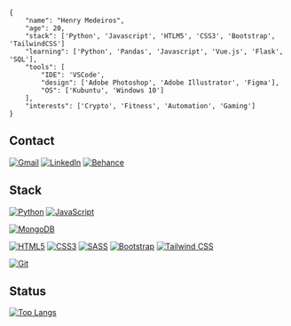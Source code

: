 ```
{
    "name": "Henry Medeiros",
    "age": 20,
    "stack": ['Python', 'Javascript', 'HTLM5', 'CSS3', 'Bootstrap', 'TailwindCSS']
    "learning": ['Python', 'Pandas', 'Javascript', 'Vue.js', 'Flask', 'SQL'],
    "tools": [
        "IDE": 'VSCode',
        "design": ['Adobe Photoshop', 'Adobe Illustrator', 'Figma'],
        "OS": ['Kubuntu', 'Windows 10']
    ],
    "interests": ['Crypto', 'Fitness', 'Automation', 'Gaming']
}
```


## Contact

[![Gmail](https://img.shields.io/badge/-Gmail-c14438?&logo=Gmail&logoColor=ffffff)](mailto:henrymedeiros77@gmail.com) [![LinkedIn](https://img.shields.io/badge/LinkedIn-0A66C2.svg?&logo=linkedin&logoColor=ffffff)](https://www.linkedin.com/in/henry-medeiros77/) [![Behance](https://img.shields.io/badge/Behance-1769FF.svg?&logo=behance&logoColor=ffffff)](https://www.behance.net/henry_medeiros77)



## Stack

[![Python](https://img.shields.io/badge/-Python-3776AB?&logo=python&logoColor=ffffff)](https://www.python.org/)
[![JavaScript](https://img.shields.io/badge/-JavaScript-23F7DF1C?&logo=javascript&logoColor=000000&labelColor=%23F7DF1C&color=%23FFCE5A)](https://www.javascript.com/)

[![MongoDB](https://img.shields.io/badge/-MongoDB-47A248?&logo=MongoDB&logoColor=ffffff)](https://www.mongodb.com/)

[![HTML5](https://img.shields.io/badge/-HTML5-E34F26?&logo=HTML5&logoColor=ffffff)](#)
[![CSS3](https://img.shields.io/badge/-CSS3-1572B6?&logo=CSS3&logoColor=ffffff)](#)
[![SASS](https://img.shields.io/badge/-SASS-CC6699?&logo=Sass&logoColor=ffffff)](#)
[![Bootstrap](https://img.shields.io/badge/-Bootstrap-7952B3?&logo=Bootstrap&logoColor=ffffff)](https://getbootstrap.com)
[![Tailwind CSS](https://img.shields.io/badge/-TailwindCSS-38B2AC?&logo=tailwind-css20kafka&logoColor=ffffff)](https://tailwindcss.com)

[![Git](https://img.shields.io/badge/-Git-%23F05032?&logo=git&logoColor=%23ffffff)](https://git-scm.com/)


## Status
[![Top Langs](https://github-readme-stats.vercel.app/api/top-langs/?username=henrymedeiros&layout=compact)](https://github.com/anuraghazra/github-readme-stats)





